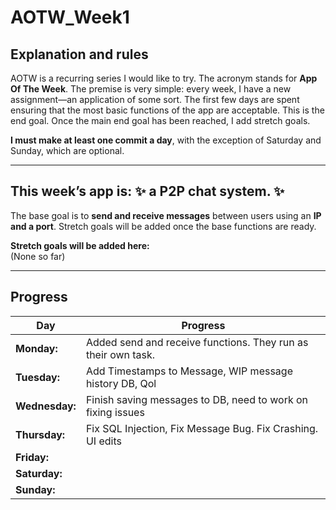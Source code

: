 # AOTW_Week1

## Explanation and rules

AOTW is a recurring series I would like to try. The acronym stands for **App Of The Week**.
The premise is very simple: every week, I have a new assignment—an application of some sort.
The first few days are spent ensuring that the most basic functions of the app are acceptable.
This is the end goal. Once the main end goal has been reached, I add stretch goals.

**I must make at least one commit a day**, with the exception of Saturday and Sunday, which are optional.

---

## This week’s app is: :sparkles: a P2P chat system. :sparkles:
The base goal is to **send and receive messages** between users using an **IP and a port**.
Stretch goals will be added once the base functions are ready.

**Stretch goals will be added here:**  
(None so far)

---

## Progress
| **Day**       | **Progress**                                                   |
|---------------|----------------------------------------------------------------|
| **Monday:**   | Added send and receive functions. They run as their own task.  |
| **Tuesday:**  | Add Timestamps to Message, WIP message history DB, Qol         |
| **Wednesday:**| Finish saving messages to DB, need to work on fixing issues    |
| **Thursday:** | Fix SQL Injection, Fix Message Bug. Fix Crashing. UI edits     |
| **Friday:**   |                                                                |
| **Saturday:** |                                                                |
| **Sunday:**   |                                                                |
